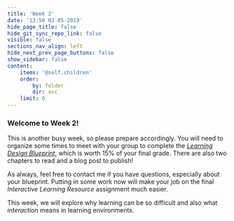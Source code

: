 ```yaml
---
title: 'Week 2'
date: '13:56 02-05-2019'
hide_page_title: false
hide_git_sync_repo_link: false
visible: false
sections_nav_align: left
hide_next_prev_page_buttons: false
show_sidebar: false
content:
    items: '@self.children'
    order:
        by: folder
        dir: asc
    limit: 0
---
```


### Welcome to Week 2!

This is another busy week, so please prepare accordingly. You will need to organize some times to meet with your group to complete the [*Learning Design Blueprint*](https://edtechuvic.ca/edci335/assignments), which is worth 15% of your final grade. There are also two chapters to read and a blog post to publish!

As always, feel free to contact me if you have questions, especially about your blueprint. Putting in some work now will make your job on the final *Interactive Learning Resource* assignment much easier.

This week, we will explore why learning can be so difficult and also what *interaction* means in learning environments.
